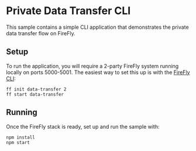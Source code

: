 # Private Data Transfer CLI

This sample contains a simple CLI application that demonstrates the private
data transfer flow on FireFly.

## Setup

To run the application, you will require a 2-party FireFly system running
locally on ports 5000-5001. The easiest way to set this up is with the
[FireFly CLI](https://github.com/hyperledger/firefly-cli):

```
ff init data-transfer 2
ff start data-transfer
```

## Running

Once the FireFly stack is ready, set up and run the sample with:

```
npm install
npm start
```
